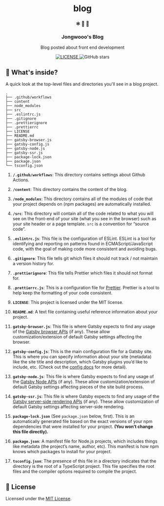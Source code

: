 <!-- <p align="center">
  <a href="">
    <img alt="Logo" src="" width="60" />
  </a>
</p> -->

<h1 align="center">
  blog
</h1>

<h3 align="center">
  ⚛️ 📄 🚀
</h3>

<h3 align="center">
  Jongwooo's Blog
</h3>

<p align="center">
  Blog posted about front end development
</p>

<p align="center">
  <a href="LICENSE">
    <img alt="LICENSE" src="https://img.shields.io/github/license/jongwooo/blog?color=blue">
  </a>
  <img alt="GitHub stars" src="https://img.shields.io/github/stars/jongwooo/blog?style=social">
</p>

## 🧐 What's inside?

A quick look at the top-level files and directories you'll see in a blog project.

    .
    ├── .github/workflows
    ├── content
    ├── node_modules
    ├── src
    ├── .eslintrc.js
    ├── .gitignore
    ├── .prettierignore
    ├── .prettierrc
    ├── LICENSE
    ├── README.md
    ├── gatsby-browser.js
    ├── gatsby-config.js
    ├── gatsby-node.js
    ├── gatsby-ssr.js
    ├── package-lock.json
    ├── package.json
    └── tsconfig.json

1.  **`/.github/workflows`**: This directory contains settings about Github Actions.

2.  **`/content`**: This directory contains the content of the blog.

3.  **`/node_modules`**: This directory contains all of the modules of code that your project depends on (npm packages) are automatically installed.

4.  **`/src`**: This directory will contain all of the code related to what you will see on the front-end of your site (what you see in the browser) such as your site header or a page template. `src` is a convention for “source code”.

5.  **`.eslintrc.js`**: This file is the configuration of ESLint. ESLint is a tool for identifying and reporting on patterns found in ECMAScript/JavaScript code, with the goal of making code more consistent and avoiding bugs.

6.  **`.gitignore`**: This file tells git which files it should not track / not maintain a version history for.

7.  **`.prettierignore`**: This file tells Prettier which files it should not format for.

8.  **`.prettierrc.js`**: This is a configuration file for [Prettier](https://prettier.io/). Prettier is a tool to help keep the formatting of your code consistent.

9.  **`LICENSE`**: This project is licensed under the MIT license.

10. **`README.md`**: A text file containing useful reference information about your project.

11. **`gatsby-browser.js`**: This file is where Gatsby expects to find any usage of the [Gatsby browser APIs](https://www.gatsbyjs.org/docs/browser-apis/) (if any). These allow customization/extension of default Gatsby settings affecting the browser.

12. **`gatsby-config.js`**: This is the main configuration file for a Gatsby site. This is where you can specify information about your site (metadata) like the site title and description, which Gatsby plugins you’d like to include, etc. (Check out the [config docs](https://www.gatsbyjs.org/docs/gatsby-config/) for more detail).

13. **`gatsby-node.js`**: This file is where Gatsby expects to find any usage of the [Gatsby Node APIs](https://www.gatsbyjs.org/docs/node-apis/) (if any). These allow customization/extension of default Gatsby settings affecting pieces of the site build process.

14. **`gatsby-ssr.js`**: This file is where Gatsby expects to find any usage of the [Gatsby server-side rendering APIs](https://www.gatsbyjs.org/docs/ssr-apis/) (if any). These allow customization of default Gatsby settings affecting server-side rendering.

15. **`package-lock.json`** (See `package.json` below, first). This is an automatically generated file based on the exact versions of your npm dependencies that were installed for your project. **(You won’t change this file directly).**

16. **`package.json`**: A manifest file for Node.js projects, which includes things like metadata (the project’s name, author, etc). This manifest is how npm knows which packages to install for your project.

17. **`tsconfig.json`**: The presence of this file in a directory indicates that the directory is the root of a TypeScript project. This file specifies the root files and the compiler options required to compile the project.

## 📝 License

Licensed under the [MIT License](LICENSE).
